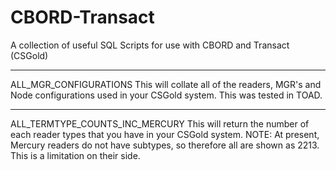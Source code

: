 # CBORD-Transact
A collection of useful SQL Scripts for use with CBORD and Transact (CSGold)

**************************************************

ALL_MGR_CONFIGURATIONS
This will collate all of the readers, MGR's and Node configurations used in your CSGold system. This was tested in TOAD.

**************************************************

ALL_TERMTYPE_COUNTS_INC_MERCURY
This will return the number of each reader types that you have in your CSGold system.
NOTE: At present, Mercury readers do not have subtypes, so therefore all are shown as 2213. This is a limitation on their side.
